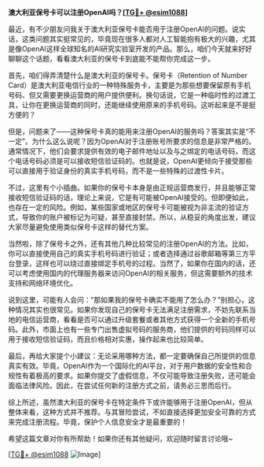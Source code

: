 **澳大利亚保号卡可以注册OpenAI吗？[[TG💪+ @esim1088](https://t.me/s/esim1088)]**

最近，有不少朋友问我关于澳大利亚保号卡能否用于注册OpenAI的问题。说实话，这类问题其实挺常见的，毕竟现在很多人都对人工智能抱有极大的兴趣，尤其是像OpenAI这样全球知名的AI研究实验室开发的产品。那么，咱们今天就来好好聊聊这个话题，看看澳大利亚的保号卡到底能不能帮你完成这一步。

首先，咱们得弄清楚什么是澳大利亚的保号卡。保号卡（Retention of Number Card）是澳大利亚电信行业的一种特殊服务卡，主要是为那些想要保留原有手机号码、但又需要更换运营商的用户提供便利。换句话说，它是一种临时性的过渡工具，让你在更换运营商的同时，还能继续使用原来的手机号码。这听起来是不是挺方便的？

但是，问题来了——这种保号卡真的能用来注册OpenAI的服务吗？答案其实是“不一定”。为什么这么说呢？因为OpenAI对于注册账号所要求的信息是非常严格的。通常情况下，他们会要求提供有效的电子邮件地址以及与之绑定的电话号码，而这个电话号码必须是可以接收短信验证码的。也就是说，OpenAI更倾向于接受那些可以直接用于验证身份的真实手机号码，而不是一些特殊的过渡性卡片。

不过，这里有个小插曲。如果你的保号卡本身是由正规运营商发行，并且能够正常接收短信验证码的话，理论上来说，它是有可能被OpenAI接受的。但即便如此，也存在一定的风险。例如，某些国家或地区的保号卡可能被视为非主流的验证方式，导致你的账户被标记为可疑，甚至直接封禁。所以，从稳妥的角度出发，建议大家尽量避免使用类似保号卡这样的替代方案。

当然啦，除了保号卡之外，还有其他几种比较常见的注册OpenAI的方法。比如，你可以直接使用自己的真实手机号码进行验证；或者选择通过谷歌邮箱等第三方平台登录，这样也可以绕过直接绑定手机号的过程。当然了，如果你在国内的话，还可以考虑使用国内的代理服务器来访问OpenAI的相关服务，但这需要额外的技术支持和网络环境优化。

说到这里，可能有人会问：“那如果我的保号卡确实不能用了怎么办？”别担心，这种情况其实也很常见。如果你发现自己的保号卡无法满足注册需求，不妨先联系当地的电信运营商，看看是否可以通过升级套餐或者其他方式获得一个全新的手机号码。此外，市面上也有一些专门出售虚拟号码的服务商，他们提供的号码同样可以用于接收短信验证码，而且价格相对实惠，操作起来也比较简单。

最后，再给大家提个小建议：无论采用哪种方法，都一定要确保自己所提供的信息真实有效。毕竟，OpenAI作为一个国际化的AI平台，对于用户数据的安全性和合规性有着极高的要求。如果你提交了虚假信息，不仅可能导致注册失败，还可能会面临法律风险。因此，在尝试任何新的注册方式之前，请务必三思而后行。

综上所述，虽然澳大利亚的保号卡在特定条件下或许能够用于注册OpenAI，但从整体来看，这种方式并不推荐。与其冒险尝试，不如直接选择更加安全可靠的方式来完成注册流程。毕竟，保护个人信息安全才是最重要的！

希望这篇文章对你有所帮助！如果你还有其他疑问，欢迎随时留言讨论哦~ 

[[TG💪+ @esim1088](https://t.me/s/esim1088) ![Image](https://i.postimg.cc/4NQfJmqS/Snipaste-2025-05-13-00-14-12.png)]